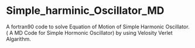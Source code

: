 # Simple_harminic_Oscillator_MD
A fortran90 code to solve Equation of Motion of Simple Harmonic Oscillator.( A MD Code for Simple Hormonic Oscillator) by using Velosity Verlet Algarithm.
